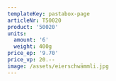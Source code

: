 ```yaml
---
templateKey: pastabox-page
articleNr: T50020
product: '50020'
units:
  amount: '6'
  weight: 400g
price_ep: '9.70'
price_vp: 20.--
image: /assets/eierschwämmli.jpg
---
```



